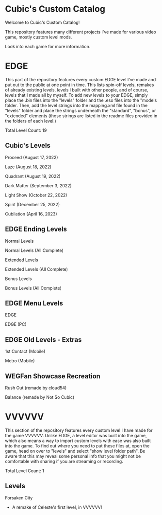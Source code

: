 # Cubic's Custom Catalog
Welcome to Cubic's Custom Catalog! 

This repository features many different projects I've made for various video game, mostly custom level mods.

Look into each game for more information.

# EDGE
This part of the repository features every custom EDGE level I've made and put out to the public at one point in time. This lists spin-off levels, remakes of already existing levels, levels I built with other people, and of course, levels that I made all by myself. To add new levels to your EDGE, simply place the .bin files into the "levels" folder and the .eso files into the "models folder. Then, add the level strings into the mapping.xml file found in the "levels" folder and place the strings underneath the "standard", "bonus", or "extended" elements (those strings are listed in the readme files provided in the folders of each level.)

Total Level Count: 19

## Cubic's Levels
Proceed (August 17, 2022)

Laze (August 18, 2022)

Quadrant (August 19, 2022)

Dark Matter (September 3, 2022)

Light Show (October 22, 2022)

Spirit (December 25, 2022)

Cubilation (April 16, 2023)

## EDGE Ending Levels
Normal Levels

Normal Levels (All Complete)

Extended Levels

Extended Levels (All Complete)

Bonus Levels

Bonus Levels (All Complete)

## EDGE Menu Levels
EDGE

EDGE (PC)

## EDGE Old Levels - Extras
1st Contact (Mobile)

Metro (Mobile)

## WEGFan Showcase Recreation
Rush Out (remade by cloud54)

Balance (remade by Not So Cubic)

# VVVVVV

This section of the repository features every custom level I have made for the game VVVVVV. Unlike EDGE, a level editor was built into the game, which also means a way to import custom levels with ease was also built into the game. To find out where you need to put these files at, open the game, head on over to "levels" and select "show level folder path". Be aware that this may reveal some personal info that you might not be comfortable with sharing if you are streaming or recording.

Total Level Count: 1

## Levels
Forsaken City
- A remake of Celeste's first level, in VVVVVV!
